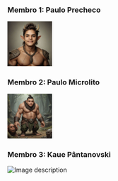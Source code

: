 ### Membro 1: Paulo Precheco

<p>
 <img src="./img/49c6dd5e968c4b57-1.jpeg" width="20%" alt="Image description">
</p> 



### Membro 2: Paulo Microlito
<p>
 <img src="./img/PauloRibeiro.jpeg" width="20%" alt="Image description">
</p> 



### Membro 3: Kaue Pântanovski
<p>
 <img src="./img/Kaue_meme2.jpeg" width="20%" alt="Image description">
</p>
